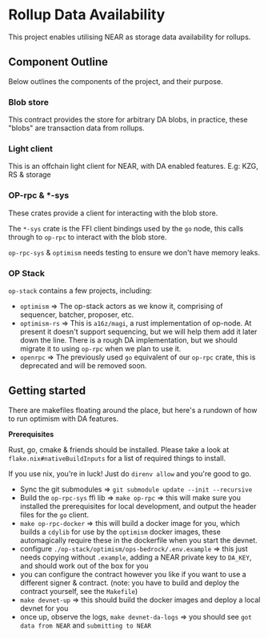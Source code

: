 # Rollup Data Availability

This project enables utilising NEAR as storage data availability for rollups.

## Component Outline

Below outlines the components of the project, and their purpose.

### Blob store

This contract provides the store for arbitrary DA blobs, in practice, these "blobs" are transaction data from rollups.

### Light client

This is an offchain light client for NEAR, with DA enabled features. E.g: KZG, RS & storage

### OP-rpc & \*-sys

These crates provide a client for interacting with the blob store.

The `*-sys` crate is the FFI client bindings used by the `go` node, this calls through to `op-rpc` to interact with the blob store.

`op-rpc-sys` & `optimism` needs testing to ensure we don't have memory leaks.

### OP Stack

`op-stack` contains a few projects, including:

- `optimism` => The op-stack actors as we know it, comprising of sequencer, batcher, proposer, etc.
- `optimism-rs` => This is `a16z/magi`, a rust implementation of op-node. At present it doesn't support sequencing, but we will help them add it later down the line. There is a rough DA implementation, but we should migrate it to using `op-rpc` when we plan to use it.
- `openrpc` => The previously used `go` equivalent of our `op-rpc` crate, this is deprecated and will be removed soon.

## Getting started

There are makefiles floating around the place, but here's a rundown of how to run optimism with DA features.

**Prerequisites**

Rust, go, cmake & friends should be installed. Please take a look at `flake.nix#nativeBuildInputs` for a list of required things to install.

If you use nix, you're in luck! Just do `direnv allow` and you're good to go.

- Sync the git submodules => `git submodule update --init --recursive`
- Build the `op-rpc-sys` ffi lib => `make op-rpc` => this will make sure you installed the prerequisites for local development, and output the header files for the `go` client.
- `make op-rpc-docker` => this will build a docker image for you, which builds a `cdylib` for use by the `optimism` docker images, these automagically require these in the dockerfile when you start the devnet.
- configure `./op-stack/optimism/ops-bedrock/.env.example` => this just needs copying without `.example`, adding a NEAR private key to `DA_KEY`, and should work out of the box for you
- you can configure the contract however you like if you want to use a different signer & contract. (note: you have to build and deploy the contract yourself, see the `Makefile`)
- `make devnet-up` => this should build the docker images and deploy a local devnet for you
- once up, observe the logs, `make devnet-da-logs` => you should see `got data from NEAR` and `submitting to NEAR`
